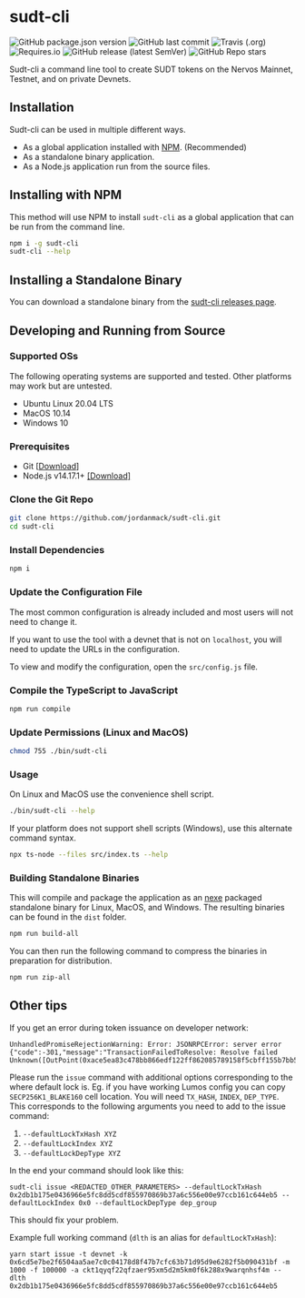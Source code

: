 # sudt-cli

![GitHub package.json version](https://img.shields.io/github/package-json/v/jordanmack/sudt-cli)
![GitHub last commit](https://img.shields.io/github/last-commit/jordanmack/sudt-cli)
![Travis (.org)](https://img.shields.io/travis/jordanmack/sudt-cli)
![Requires.io](https://img.shields.io/requires/github/jordanmack/sudt-cli)
![GitHub release (latest SemVer)](https://img.shields.io/github/v/release/jordanmack/sudt-cli?sort=semver)
![GitHub Repo stars](https://img.shields.io/github/stars/jordanmack/sudt-cli?style=social)

Sudt-cli a command line tool to create SUDT tokens on the Nervos Mainnet, Testnet, and on private Devnets.

## Installation

Sudt-cli can be used in multiple different ways.

- As a global application installed with [NPM](https://en.wikipedia.org/wiki/Npm_(software)). (Recommended)
- As a standalone binary application.
- As a Node.js application run from the source files.

<!-- - As a global application using [NPX](https://www.npmjs.com/package/npx) -->

## Installing with NPM

This method will use NPM to install `sudt-cli` as a global application that can be run from the command line.

```sh
npm i -g sudt-cli
sudt-cli --help
```

<!-- ## Installing with NPX

This method will use NPX to run `sudt-cli` from the command line without installing globally.

```sh
npx sudt-cli --help
``` -->

## Installing a Standalone Binary

You can download a standalone binary from the [sudt-cli releases page](https://github.com/jordanmack/sudt-cli/releases).

## Developing and Running from Source

### Supported OSs

The following operating systems are supported and tested. Other platforms may work but are untested.

- Ubuntu Linux 20.04 LTS
- MacOS 10.14
- Windows 10

### Prerequisites

- Git [[Download](https://git-scm.com/downloads)]
- Node.js v14.17.1+ [[Download]](https://nodejs.org/en/download/)

### Clone the Git Repo

```sh
git clone https://github.com/jordanmack/sudt-cli.git
cd sudt-cli
```

### Install Dependencies

```sh
npm i
```

### Update the Configuration File

The most common configuration is already included and most users will not need to change it.

If you want to use the tool with a devnet that is not on `localhost`, you will need to update the URLs in the configuration.

To view and modify the configuration, open the `src/config.js` file.

### Compile the TypeScript to JavaScript

```sh
npm run compile
```

### Update Permissions (Linux and MacOS)

```sh
chmod 755 ./bin/sudt-cli
```

### Usage

On Linux and MacOS use the convenience shell script.

```sh
./bin/sudt-cli --help
```

If your platform does not support shell scripts (Windows), use this alternate command syntax.

```sh
npx ts-node --files src/index.ts --help
```

### Building Standalone Binaries

This will compile and package the application as an [nexe](https://github.com/nexe/nexe) packaged standalone binary for Linux, MacOS, and Windows. The resulting binaries can be found in the `dist` folder.

```sh
npm run build-all
```

You can then run the following command to compress the binaries in preparation for distribution.

```sh
npm run zip-all
```

## Other tips

If you get an error during token issuance on developer network:
```
UnhandledPromiseRejectionWarning: Error: JSONRPCError: server error {"code":-301,"message":"TransactionFailedToResolve: Resolve failed Unknown([OutPoint(0xace5ea83c478bb866edf122ff862085789158f5cbff155b7bb5f13058555b70800000000)])","data":"Resolve(Unknown([OutPoint(0xace5ea83c478bb866edf122ff862085789158f5cbff155b7bb5f13058555b70800000000)]))"}
```

Please run the `issue` command with additional options corresponding to the where default lock is. Eg. if you have working Lumos config you can copy `SECP256K1_BLAKE160` cell location. You will need `TX_HASH`, `INDEX`, `DEP_TYPE`. This corresponds to the following arguments you need to add to the issue command:
1. `--defaultLockTxHash XYZ`
2. `--defaultLockIndex XYZ`
3. `--defaultLockDepType XYZ`

In the end your command should look like this:
```
sudt-cli issue <REDACTED_OTHER_PARAMETERS> --defaultLockTxHash 0x2db1b175e0436966e5fc8dd5cdf855970869b37a6c556e00e97ccb161c644eb5 --defaultLockIndex 0x0 --defaultLockDepType dep_group
```

This should fix your problem.

Example full working command (`dlth` is an alias for `defaultLockTxHash`):
```
yarn start issue -t devnet -k 0x6cd5e7be2f6504aa5ae7c0c04178d8f47b7cfc63b71d95d9e6282f5b090431bf -m 1000 -f 100000 -a ckt1qyqf22qfzaer95xm5d2m5km0f6k288x9warqnhsf4m --dlth 0x2db1b175e0436966e5fc8dd5cdf855970869b37a6c556e00e97ccb161c644eb5
```